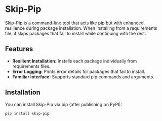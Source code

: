 # Skip-Pip

Skip-Pip is a command-line tool that acts like pip but with enhanced resilience during package installation. When installing from a requirements file, it skips packages that fail to install while continuing with the rest.

## Features

- **Resilient Installation:** Installs each package individually from requirements files.
- **Error Logging:** Prints error details for packages that fail to install.
- **Familiar Interface:** Supports standard pip commands and arguments.

## Installation

You can install Skip-Pip via pip (after publishing on PyPI):

```bash
pip install skip-pip
